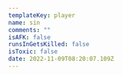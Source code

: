 ```yaml
---
templateKey: player
name: sin
comments: ""
isAFK: false
runsInGetsKilled: false
isToxic: false
date: 2022-11-09T08:20:07.109Z
---
```

